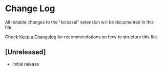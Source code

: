 # Change Log

All notable changes to the "kolossal" extension will be documented in this file.

Check [Keep a Changelog](http://keepachangelog.com/) for recommendations on how to structure this file.

## [Unreleased]

- Initial release
